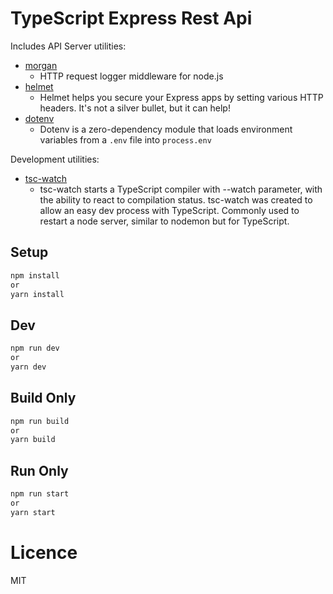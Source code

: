 # TypeScript Express Rest Api

Includes API Server utilities:

- [morgan](https://www.npmjs.com/package/morgan)
  - HTTP request logger middleware for node.js
- [helmet](https://www.npmjs.com/package/helmet)
  - Helmet helps you secure your Express apps by setting various HTTP headers. It's not a silver bullet, but it can help!
- [dotenv](https://www.npmjs.com/package/dotenv)
  - Dotenv is a zero-dependency module that loads environment variables from a `.env` file into `process.env`

Development utilities:

- [tsc-watch](https://www.npmjs.com/package/tsc-watch)
  - tsc-watch starts a TypeScript compiler with --watch parameter, with the ability to react to compilation status. tsc-watch was created to allow an easy dev process with TypeScript. Commonly used to restart a node server, similar to nodemon but for TypeScript.

## Setup

```sh
npm install
or
yarn install
```

## Dev

```sh
npm run dev
or
yarn dev
```

## Build Only

```sh
npm run build
or
yarn build
```

## Run Only

```sh
npm run start
or
yarn start
```

# Licence

MIT
